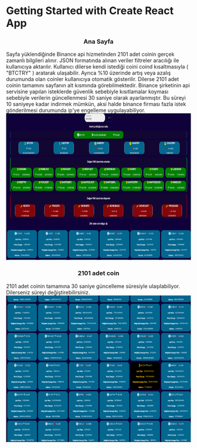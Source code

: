 # Getting Started with Create React App

<div align="center"><h3>Ana Sayfa</h3></div>
    Sayfa yüklendiğinde Binance api hizmetinden 2101 adet coinin gerçek zamanlı bilgileri alınır. JSON formatında alınan veriler filtreler aracılığı ile kullanıcıya aktarılır.
    Kullanıcı dilerse kendi istediği coini coind kısaltmasıyla ( "BTCTRY" ) aratarak ulaşabilir. Ayrıca %10 üzerinde artış veya azalış durumunda olan coinler kullanıcıya otomatik gösterilir.
    Dilerse 2101 adet coinin tamamını sayfanın alt kısmında görebilmektedir.
    Binance şirketinin api servisine yapılan isteklerde güvenlik sebebiyle kısıtlamalar koyması sebebiyle verilerin güncellenmesi 30 saniye olarak ayarlanmıştır. Bu süreyi 10 saniyeye kadar indirmek mümkün, aksi halde binance firması fazla istek gönderilmesi durumunda ip'ye engelleme uygulayabiliyor.
<div align="center"><img src="img/page1.png" alt="first" width="800" height="400"></div>

<div align="center"><h3>2101 adet coin</h3></div>
    2101 adet coinin tamamına 30 saniye güncelleme süresiyle ulaşılabiliyor. Dilerseniz süreyi değiştirebilirsiniz.
<div align="center"><img src="img/page2.png" alt="first" width="800" height="400"></div>